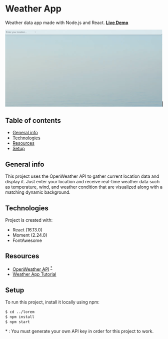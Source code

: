 # Weather App 
Weather data app made with Node.js and React.                                                   **[Live Demo](https://thecerealcoder.github.io/weather/)**

![Demo](./public/demo.gif)

## Table of contents
* [General info](#general-info)
* [Technologies](#technologies)
* [Resources](#resources)
* [Setup](#setup)

## General info
This project uses the OpenWeather API to gather current location data and display it. Just enter your location and receive real-time weather data such as temperature, wind, and weather condition that are visualized along with a matching dynamic background.
	
## Technologies
Project is created with:
* React (16.13.0)
* Moment (2.24.0)
* FontAwesome

## Resources
* [OpenWeather API](https://openweathermap.org/api) <sup>[*](#footnote)</sup>
* [Weather App Tutorial](https://youtu.be/GuA0_Z1llYU)


## Setup
To run this project, install it locally using npm:

```
$ cd ../lorem
$ npm install
$ npm start
```


<a name="footnote">* </a>: You must generate your own API key in order for this project to work. 
